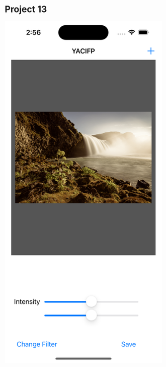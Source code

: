 # Project 13
<img src="https://github.com/ajandaur/100DaysOfSwift/blob/9c3d1c210c87f65428c1a51d18f5bc5dbb349e5f/Project13/demo/demo.png" width="500">
